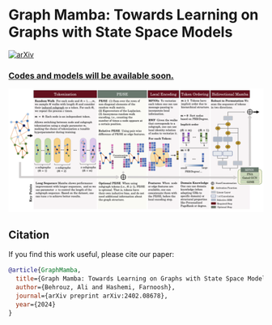 # Graph Mamba: Towards Learning on Graphs with State Space Models

[![arXiv](https://img.shields.io/badge/arXiv-2205.12454-b31b1b.svg)](https://arxiv.org/abs/2402.08678)


### <ins>Codes and models will be available soon.



![GMNs-viz](./GMN.png)



## Citation

If you find this work useful, please cite our paper:
```bibtex
@article{GraphMamba,
  title={Graph Mamba: Towards Learning on Graphs with State Space Models},
  author={Behrouz, Ali and Hashemi, Farnoosh},
  journal={arXiv preprint arXiv:2402.08678},
  year={2024}
}
```
